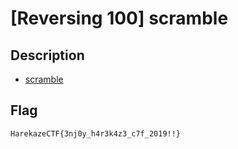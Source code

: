 # [Reversing 100] scramble
## Description
- [scramble](attachments/scramble)

## Flag
```
HarekazeCTF{3nj0y_h4r3k4z3_c7f_2019!!}
```